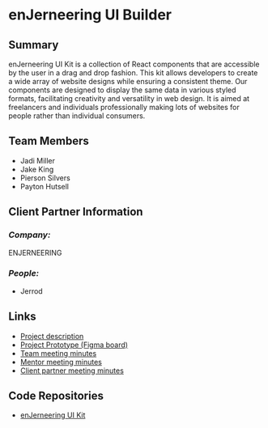 # enJerneering UI Builder

## **Summary**

enJerneering UI Kit is a collection of React components that are accessible by the user in a drag and drop fashion. This kit allows developers to create a wide array of website designs while ensuring a consistent theme. Our components are designed to display the same data in various styled formats, facilitating creativity and versatility in web design.
It is aimed at freelancers and individuals professionally making lots of websites for people rather than individual consumers. 

## **Team Members**

- Jadi Miller
- Jake King
- Pierson Silvers
- Payton Hutsell

## **Client Partner Information**

### *Company:*
ENJERNEERING

### *People:*
- Jerrod

## **Links**

- [Project description](ProjectDescription.md)
- [Project Prototype (Figma board)](https://www.figma.com/design/dEBdMde049FmgOuyy48Syn/UI-Builder-2024?node-id=0-1&node-type=canvas)
- [Team meeting minutes](MeetingMinutes/Team)
- [Mentor meeting minutes](MeetingMinutes/Mentor)
- [Client partner meeting minutes](MeetingMinutes/ClientPartner)

## **Code Repositories**

- [enJerneering UI Kit](https://github.com/enJerneering/enJerneering-ui)


